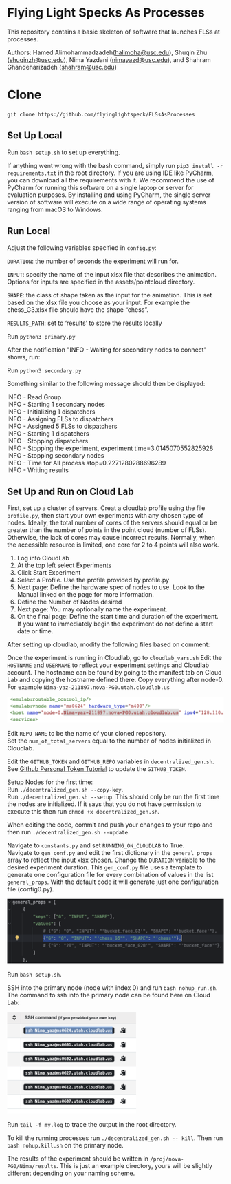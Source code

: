 # Flying Light Specks As Processes

This repository contains a basic skeleton of software that launches FLSs at processes.

Authors:  Hamed Alimohammadzadeh(halimoha@usc.edu), Shuqin Zhu (shuqinzh@usc.edu), Nima Yazdani (nimayazd@usc.edu), and Shahram Ghandeharizadeh (shahram@usc.edu)

# Clone
`git clone https://github.com/flyinglightspeck/FLSsAsProcesses`


## Set Up Local
Run `bash setup.sh` to set up everything.

If anything went wrong with the bash command, simply run `pip3 install -r requirements.txt` in the root directory. If you are using IDE like PyCharm, you can download all the requirements with it.
We recommend the use of PyCharm for running this software on a single laptop or server for evaluation purposes.
By installing and using PyCharm, the single server version of software will execute on a wide range of operating systems ranging from macOS to Windows.  


## Run Local

Adjust the following variables specified in `config.py`:

`DURATION`: the number of seconds the experiment will run for.

`INPUT`: specify the name of the input xlsx file that describes the animation. Options for inputs are specified in the assets/pointcloud directory.

`SHAPE`: the class of shape taken as the input for the animation. This is set based on the xlsx file you choose as your input. For example the chess_G3.xlsx file should have the shape “chess”.

`RESULTS_PATH`: set to ‘results’ to store the results locally

Run `python3 primary.py`

After the notification "INFO - Waiting for secondary nodes to connect" shows, run:

Run `python3 secondary.py`

Something similar to the following message should then be displayed:

INFO - Read Group \
INFO - Starting 1 secondary nodes \
INFO - Initializing 1 dispatchers\
INFO - Assigning FLSs to dispatchers\
INFO - Assigned 5 FLSs to dispatchers\
INFO - Starting 1 dispatchers\
INFO - Stopping dispatchers\
INFO - Stopping the experiment, experiment time=3.0145070552825928\
INFO - Stopping secondary nodes\
INFO - Time for All process stop=0.2271280288696289\
INFO - Writing results


## Set Up and Run on Cloud Lab
First, set up a cluster of servers. Creat a cloudlab profile using the file `profile.py`, then start your own experiments with any chosen type of nodes. 
Ideally, the total number of cores of the servers should equal or be greater than the number of points in the point cloud (number of FLSs).
Otherwise, the lack of cores may cause incorrect results. Normally, when the accessible resource is limited, one core for 2 to 4 points will also work. 
 
1. Log into CloudLab
2. At the top left select Experiments
3. Click Start Experiment
4. Select a Profile. Use the profile provided by profile.py
5. Next page: Define the hardware spec of nodes to use. Look to the Manual linked on the page for more information.
6. Define the Number of Nodes desired
7. Next page: You may optionally name the experiment.
8. On the final page: Define the start time and duration of the experiment. If you want to immediately begin the experiment do not define a start date or time.

After setting up cloudlab, modify the following files based on comment:

Once the experiment is running in Cloudlab, go to `cloudlab_vars.sh`
Edit the `HOSTNAME` and `USERNAME` to reflect your experiment settings and Cloudlab account.
The hostname can be found by going to the manifest tab on Cloud Lab and copying the hostname defined there. Copy everything after node-0. For example `Nima-yaz-211897.nova-PG0.utah.cloudlab.us`

![](assets/figures/primaryName.png)

Edit `REPO_NAME` to be the name of your cloned repository. \
Set the `num_of_total_servers` equal to the number of nodes initialized in Cloudlab.

Edit the `GITHUB_TOKEN` and `GITHUB_REPO` variables in `decentralized_gen.sh`.
See [Github Personal Token Tutorial](https://docs.github.com/en/authentication/keeping-your-account-and-data-secure/managing-your-personal-access-tokens) to update the `GITHUB_TOKEN`.

Setup Nodes for the first time: \
Run `./decentralized_gen.sh --copy-key`. \
Run `./decentralized_gen.sh --setup`. This should only be run the first time the nodes are initialized. If it says that you do not have permission to execute this then run `chmod +x decentralized_gen.sh`.

When editing the code, commit and push your changes to your repo and then run `./decentralized_gen.sh --update`.

Navigate to `constants.py` and set `RUNNING_ON_CLOUDLAB` to True. \
Navigate to `gen_conf.py` and edit the first dictionary  in the `general_props`  array to reflect the input xlsx chosen. Change the `DURATION` variable to the desired experiment duration.
This `gen_conf.py` file uses a template to generate one configuration file for every combination of values in the list `general_props`. With the default code it will generate just one configuration file (config0.py).

![](assets/figures/general_props.png)

Run `bash setup.sh`.

SSH into the primary node (node with index 0) and run `bash nohup_run.sh`.
The command to ssh into the primary node can be found here on Cloud Lab:

<img src="assets/figures/SSH.png" alt="SSH" width="300">

Run `tail -f my.log` to trace the output in the root directory.

To kill the running processes run `./decentralized_gen.sh -- kill`. Then run `bash nohup.kill.sh` on the primary node. 

The results of the experiment should be written in `/proj/nova-PG0/Nima/results`. This is just an example directory, yours will be slightly different depending on your naming scheme.
